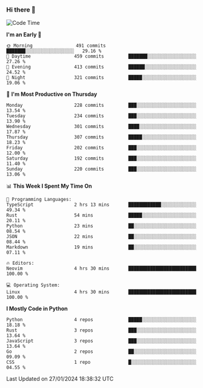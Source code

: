 ### Hi there 👋
<!--START_SECTION:waka-->
![Code Time](http://img.shields.io/badge/Code%20Time-225%20hrs%2046%20mins-blue)

**I'm an Early 🐤** 

```text
🌞 Morning                491 commits         ███████░░░░░░░░░░░░░░░░░░   29.16 % 
🌆 Daytime                459 commits         ███████░░░░░░░░░░░░░░░░░░   27.26 % 
🌃 Evening                413 commits         ██████░░░░░░░░░░░░░░░░░░░   24.52 % 
🌙 Night                  321 commits         █████░░░░░░░░░░░░░░░░░░░░   19.06 % 
```
📅 **I'm Most Productive on Thursday** 

```text
Monday                   228 commits         ███░░░░░░░░░░░░░░░░░░░░░░   13.54 % 
Tuesday                  234 commits         ███░░░░░░░░░░░░░░░░░░░░░░   13.90 % 
Wednesday                301 commits         ████░░░░░░░░░░░░░░░░░░░░░   17.87 % 
Thursday                 307 commits         █████░░░░░░░░░░░░░░░░░░░░   18.23 % 
Friday                   202 commits         ███░░░░░░░░░░░░░░░░░░░░░░   12.00 % 
Saturday                 192 commits         ███░░░░░░░░░░░░░░░░░░░░░░   11.40 % 
Sunday                   220 commits         ███░░░░░░░░░░░░░░░░░░░░░░   13.06 % 
```


📊 **This Week I Spent My Time On** 

```text
💬 Programming Languages: 
TypeScript               2 hrs 13 mins       ████████████░░░░░░░░░░░░░   49.34 % 
Rust                     54 mins             █████░░░░░░░░░░░░░░░░░░░░   20.11 % 
Python                   23 mins             ██░░░░░░░░░░░░░░░░░░░░░░░   08.54 % 
JSON                     22 mins             ██░░░░░░░░░░░░░░░░░░░░░░░   08.44 % 
Markdown                 19 mins             ██░░░░░░░░░░░░░░░░░░░░░░░   07.11 % 

🔥 Editors: 
Neovim                   4 hrs 30 mins       █████████████████████████   100.00 % 

💻 Operating System: 
Linux                    4 hrs 30 mins       █████████████████████████   100.00 % 
```

**I Mostly Code in Python** 

```text
Python                   4 repos             █████░░░░░░░░░░░░░░░░░░░░   18.18 % 
Rust                     3 repos             ███░░░░░░░░░░░░░░░░░░░░░░   13.64 % 
JavaScript               3 repos             ███░░░░░░░░░░░░░░░░░░░░░░   13.64 % 
Go                       2 repos             ██░░░░░░░░░░░░░░░░░░░░░░░   09.09 % 
CSS                      1 repo              █░░░░░░░░░░░░░░░░░░░░░░░░   04.55 % 
```




 Last Updated on 27/01/2024 18:38:32 UTC
<!--END_SECTION:waka-->

<!--
**YoganshSharma/YoganshSharma** is a ✨ _special_ ✨ repository because its `README.md` (this file) appears on your GitHub profile.

Here are some ideas to get you started:

- 🔭 I’m currently working on ...
- 🌱 I’m currently learning ...
- 👯 I’m looking to collaborate on ...
- 🤔 I’m looking for help with ...
- 💬 Ask me about ...
- 📫 How to reach me: ...
- 😄 Pronouns: ...
- ⚡ Fun fact: ...
-->
